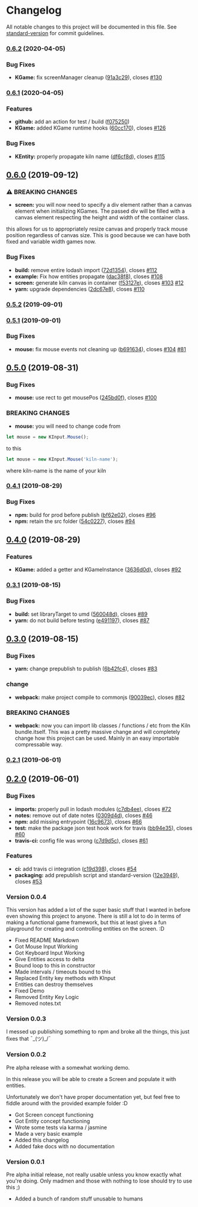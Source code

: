 # Changelog

All notable changes to this project will be documented in this file. See [standard-version](https://github.com/conventional-changelog/standard-version) for commit guidelines.

### [0.6.2](https://github.com/codymikol/game-kiln/compare/v0.6.1...v0.6.2) (2020-04-05)


### Bug Fixes

* **KGame:** fix screenManager cleanup ([91a3c29](https://github.com/codymikol/game-kiln/commit/91a3c2993f78d50e95c497d77574a685d609c5a8)), closes [#130](https://github.com/codymikol/game-kiln/issues/130)

### [0.6.1](https://github.com/codymikol/game-kiln/compare/v0.6.0...v0.6.1) (2020-04-05)


### Features

* **github:** add an action for test / build ([f075250](https://github.com/codymikol/game-kiln/commit/f075250def4cc2f685e187fe5284e98e856bc944))
* **KGame:** added KGame runtime hooks ([60cc170](https://github.com/codymikol/game-kiln/commit/60cc170715437b8f3726bc2e7904cf992d2ac304)), closes [#126](https://github.com/codymikol/game-kiln/issues/126)


### Bug Fixes

* **KEntity:** properly propagate kiln name ([df6cf8d](https://github.com/codymikol/game-kiln/commit/df6cf8df3edae0665682fe6c1f59e9afcb7d05d6)), closes [#115](https://github.com/codymikol/game-kiln/issues/115)

## [0.6.0](https://github.com/codymikol/game-kiln/compare/v0.5.2...v0.6.0) (2019-09-12)


### ⚠ BREAKING CHANGES

* **screen:** you will now need to specify a
div element rather than a canvas element when
initializing KGames. The passed div will be filled
with a canvas element respecting the height and
width of the container class.

this allows for us to appropriately resize canvas
and properly track mouse position regardless of
canvas size. This is good because we can have both
fixed and variable width games now.

### Bug Fixes

* **build:** remove entire lodash import ([72d1354](https://github.com/codymikol/game-kiln/commit/72d1354)), closes [#112](https://github.com/codymikol/game-kiln/issues/112)
* **example:** Fix how entities propagate ([dac38f8](https://github.com/codymikol/game-kiln/commit/dac38f8)), closes [#108](https://github.com/codymikol/game-kiln/issues/108)
* **screen:** generate kiln canvas in container ([f53127e](https://github.com/codymikol/game-kiln/commit/f53127e)), closes [#103](https://github.com/codymikol/game-kiln/issues/103) [#12](https://github.com/codymikol/game-kiln/issues/12)
* **yarn:** upgrade dependencies ([2dc67e8](https://github.com/codymikol/game-kiln/commit/2dc67e8)), closes [#110](https://github.com/codymikol/game-kiln/issues/110)

### [0.5.2](https://github.com/codymikol/game-kiln/compare/v0.5.1...v0.5.2) (2019-09-01)



### [0.5.1](https://github.com/codymikol/game-kiln/compare/v0.5.0...v0.5.1) (2019-09-01)


### Bug Fixes

* **mouse:** fix mouse events not cleaning up ([b691634](https://github.com/codymikol/game-kiln/commit/b691634)), closes [#104](https://github.com/codymikol/game-kiln/issues/104) [#81](https://github.com/codymikol/game-kiln/issues/81)



## [0.5.0](https://github.com/codymikol/game-kiln/compare/v0.4.1...v0.5.0) (2019-08-31)


### Bug Fixes

* **mouse:** use rect to get mousePos ([245bd0f](https://github.com/codymikol/game-kiln/commit/245bd0f)), closes [#100](https://github.com/codymikol/game-kiln/issues/100)


### BREAKING CHANGES

* **mouse:** you will need to change code from

```javascript
let mouse = new KInput.Mouse();
```

to this

```javascript
let mouse = new KInput.Mouse('kiln-name');
```

where kiln-name is the name of your kiln



### [0.4.1](https://github.com/codymikol/game-kiln/compare/v0.4.0...v0.4.1) (2019-08-29)


### Bug Fixes

* **npm:** build for prod before publish ([bf62e02](https://github.com/codymikol/game-kiln/commit/bf62e02)), closes [#96](https://github.com/codymikol/game-kiln/issues/96)
* **npm:** retain the src folder ([54c0227](https://github.com/codymikol/game-kiln/commit/54c0227)), closes [#94](https://github.com/codymikol/game-kiln/issues/94)



## [0.4.0](https://github.com/codymikol/game-kiln/compare/v0.3.1...v0.4.0) (2019-08-29)


### Features

* **KGame:** added a getter and KGameInstance ([3636d0d](https://github.com/codymikol/game-kiln/commit/3636d0d)), closes [#92](https://github.com/codymikol/game-kiln/issues/92)



### [0.3.1](https://github.com/codymikol/game-kiln/compare/v0.3.0...v0.3.1) (2019-08-15)


### Bug Fixes

* **build:** set libraryTarget to umd ([560048d](https://github.com/codymikol/game-kiln/commit/560048d)), closes [#89](https://github.com/codymikol/game-kiln/issues/89)
* **yarn:** do not build before testing ([e491197](https://github.com/codymikol/game-kiln/commit/e491197)), closes [#87](https://github.com/codymikol/game-kiln/issues/87)



## [0.3.0](https://github.com/codymikol/game-kiln/compare/v0.2.1...v0.3.0) (2019-08-15)


### Bug Fixes

* **yarn:** change prepublish to publish ([6b42fc4](https://github.com/codymikol/game-kiln/commit/6b42fc4)), closes [#83](https://github.com/codymikol/game-kiln/issues/83)


### change

* **webpack:** make project compile to commonjs ([90039ec](https://github.com/codymikol/game-kiln/commit/90039ec)), closes [#82](https://github.com/codymikol/game-kiln/issues/82)


### BREAKING CHANGES

* **webpack:** now you can import lib classes /
functions / etc from the Kiln bundle.itself.
This was a pretty massive change and will
completely change how this project can be used.
Mainly in an easy importable compressable way.



### [0.2.1](https://github.com/codymikol/game-kiln/compare/v0.2.0...v0.2.1) (2019-06-01)



## [0.2.0](https://github.com/codymikol/game-kiln/compare/v0.0.4...v0.2.0) (2019-06-01)


### Bug Fixes

* **imports:** properly pull in lodash modules ([c7db4ee](https://github.com/codymikol/game-kiln/commit/c7db4ee)), closes [#72](https://github.com/codymikol/game-kiln/issues/72)
* **notes:** remove out of date notes ([0309d4d](https://github.com/codymikol/game-kiln/commit/0309d4d)), closes [#46](https://github.com/codymikol/game-kiln/issues/46)
* **npm:** add missing entrypoint ([16c9673](https://github.com/codymikol/game-kiln/commit/16c9673)), closes [#66](https://github.com/codymikol/game-kiln/issues/66)
* **test:** make the package json test hook work for travis ([bb94e35](https://github.com/codymikol/game-kiln/commit/bb94e35)), closes [#60](https://github.com/codymikol/game-kiln/issues/60)
* **travis-ci:** config file was wrong ([c7d9d5c](https://github.com/codymikol/game-kiln/commit/c7d9d5c)), closes [#61](https://github.com/codymikol/game-kiln/issues/61)


### Features

* **ci:** add travis ci integration ([c19d398](https://github.com/codymikol/game-kiln/commit/c19d398)), closes [#54](https://github.com/codymikol/game-kiln/issues/54)
* **packaging:** add prepublish script and standard-version ([12e3949](https://github.com/codymikol/game-kiln/commit/12e3949)), closes [#53](https://github.com/codymikol/game-kiln/issues/53)




### Version 0.0.4

This version has added a lot of the super basic stuff that I wanted in before even showing this project to anyone. There is still a lot to do in terms of making a functional game framework, but this at least gives a fun playground for creating and controlling entities on the screen. :D

* Fixed README Markdown
* Got Mouse Input Working
* Got Keyboard Input Working
* Give Entities access to delta
* Bound loop to this in constructor
* Made intervals / timeouts bound to this
* Replaced Entity key methods with KInput
* Entities can destroy themselves
* Fixed Demo
* Removed Entity Key Logic
* Removed notes.txt

### Version 0.0.3

I messed up publishing something to npm and broke all the things, this just fixes that ¯\_(ツ)_/¯ 

### Version 0.0.2

Pre alpha release with a somewhat working demo. 

In this release you will be able to create a Screen and populate it with entities. 

Unfortunately we don't have proper documentation yet, but feel free to fiddle around with the provided example folder :D

* Got Screen concept functioning
* Got Entity concept functioning
* Wrote some tests via karma / jasmine
* Made a very basic example
* Added this changelog
* Added fake docs with no documentation

### Version 0.0.1

Pre alpha initial release, not really usable unless you know exactly what you're doing. Only madmen and those with nothing to lose should try to use this ;)

* Added a bunch of random stuff unusable to humans
